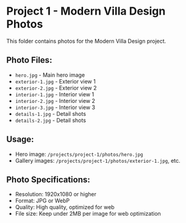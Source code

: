 # Project 1 - Modern Villa Design Photos

This folder contains photos for the Modern Villa Design project.

## Photo Files:
- `hero.jpg` - Main hero image
- `exterior-1.jpg` - Exterior view 1
- `exterior-2.jpg` - Exterior view 2
- `interior-1.jpg` - Interior view 1
- `interior-2.jpg` - Interior view 2
- `interior-3.jpg` - Interior view 3
- `details-1.jpg` - Detail shots
- `details-2.jpg` - Detail shots

## Usage:
- Hero image: `/projects/project-1/photos/hero.jpg`
- Gallery images: `/projects/project-1/photos/exterior-1.jpg`, etc.

## Photo Specifications:
- Resolution: 1920x1080 or higher
- Format: JPG or WebP
- Quality: High quality, optimized for web
- File size: Keep under 2MB per image for web optimization
